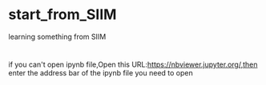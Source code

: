 # start_from_SIIM
learning something from SIIM
#
if you can't open ipynb file,Open this URL:https://nbviewer.jupyter.org/,then enter the address bar of the ipynb file you need to open
